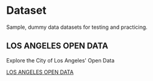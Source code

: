 # Dataset

Sample, dummy data datasets for testing and practicing.

## LOS ANGELES OPEN DATA

Explore the City of Los Angeles' Open Data

[LOS ANGELES OPEN DATA](]https://data.lacity.org/)

